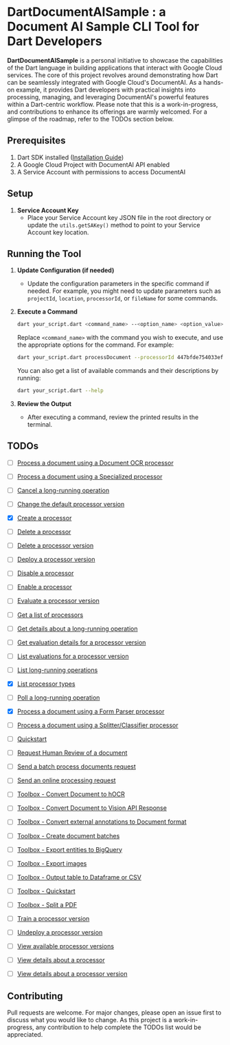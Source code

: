 # DartDocumentAISample : a Document AI Sample CLI Tool for Dart Developers

**DartDocumentAISample** is a personal initiative to showcase the capabilities of the Dart language in building applications that interact with Google Cloud services. The core of this project revolves around demonstrating how Dart can be seamlessly integrated with Google Cloud's DocumentAI. As a hands-on example, it provides Dart developers with practical insights into processing, managing, and leveraging DocumentAI's powerful features within a Dart-centric workflow. Please note that this is a work-in-progress, and contributions to enhance its offerings are warmly welcomed. For a glimpse of the roadmap, refer to the TODOs section below.

## Prerequisites

1. Dart SDK installed ([Installation Guide](https://dart.dev/get-dart))
2. A Google Cloud Project with DocumentAI API enabled
3. A Service Account with permissions to access DocumentAI

## Setup

1. **Service Account Key**
    - Place your Service Account key JSON file in the root directory or update the `utils.getSAKey()` method to point to your Service Account key location.

## Running the Tool

1. **Update Configuration (if needed)**
    - Update the configuration parameters in the specific command if needed. For example, you might need to update parameters such as `projectId`, `location`, `processorId`, or `fileName` for some commands.

2. **Execute a Command**
    ```bash
    dart your_script.dart <command_name> --<option_name> <option_value>
    ```
    Replace `<command_name>` with the command you wish to execute, and use the appropriate options for the command. For example:
    ```bash
    dart your_script.dart processDocument --processorId 447bfde754033efd --fileName form.pdf
    ```
    You can also get a list of available commands and their descriptions by running:
    ```bash
    dart your_script.dart --help
    ```

3. **Review the Output**
    - After executing a command, review the printed results in the terminal.

## TODOs 

- [ ] [Process a document using a Document OCR processor](https://cloud.google.com/document-ai/docs/samples/documentai-process-ocr-document?hl=en)
- [ ] [Process a document using a Specialized processor](https://cloud.google.com/document-ai/docs/samples/documentai-process-specialized-document?hl=en)
- [ ] [Cancel a long-running operation](https://cloud.google.com/document-ai/docs/samples/documentai-cancel-operation?hl=en)
- [ ] [Change the default processor version](https://cloud.google.com/document-ai/docs/samples/documentai-set-default-processor-version?hl=en)
- [x] [Create a processor](https://cloud.google.com/document-ai/docs/samples/documentai-create-processor?hl=en)
- [ ] [Delete a processor](https://cloud.google.com/document-ai/docs/samples/documentai-delete-processor?hl=en)
- [ ] [Delete a processor version](https://cloud.google.com/document-ai/docs/samples/documentai-delete-processor-version?hl=en)
- [ ] [Deploy a processor version](https://cloud.google.com/document-ai/docs/samples/documentai-deploy-processor-version?hl=en)
- [ ] [Disable a processor](https://cloud.google.com/document-ai/docs/samples/documentai-disable-processor?hl=en)
- [ ] [Enable a processor](https://cloud.google.com/document-ai/docs/samples/documentai-enable-processor?hl=en)
- [ ] [Evaluate a processor version](https://cloud.google.com/document-ai/docs/samples/documentai-evaluate-processor-version?hl=en)
- [ ] [Get a list of processors](https://cloud.google.com/document-ai/docs/samples/documentai-list-processors?hl=en)
- [ ] [Get details about a long-running operation](https://cloud.google.com/document-ai/docs/samples/documentai-get-operation?hl=en)
- [ ] [Get evaluation details for a processor version](https://cloud.google.com/document-ai/docs/samples/documentai-get-evaluation?hl=en)
- [ ] [List evaluations for a processor version](https://cloud.google.com/document-ai/docs/samples/documentai-list-evaluations?hl=en)
- [ ] [List long-running operations](https://cloud.google.com/document-ai/docs/samples/documentai-list-operations?hl=en)
- [x] [List processor types](https://cloud.google.com/document-ai/docs/samples/documentai-fetch-processor-types?hl=en)
- [ ] [Poll a long-running operation](https://cloud.google.com/document-ai/docs/samples/documentai-poll-operation?hl=en)
- [x] [Process a document using a Form Parser processor](https://cloud.google.com/document-ai/docs/samples/documentai-process-form-document?hl=en)
- [ ] [Process a document using a Splitter/Classifier processor](https://cloud.google.com/document-ai/docs/samples/documentai-process-splitter-document?hl=en)
- [ ] [Quickstart](https://cloud.google.com/document-ai/docs/samples/documentai-quickstart?hl=en)
- [ ] [Request Human Review of a document](https://cloud.google.com/document-ai/docs/samples/documentai-review-document?hl=en)
- [ ] [Send a batch process documents request](https://cloud.google.com/document-ai/docs/samples/documentai-batch-process-document?hl=en)
- [ ] [Send an online processing request](https://cloud.google.com/document-ai/docs/samples/documentai-process-document?hl=en)
- [ ] [Toolbox - Convert Document to hOCR](https://cloud.google.com/document-ai/docs/samples/documentai-toolbox-document-to-hocr?hl=en)
- [ ] [Toolbox - Convert Document to Vision API Response](https://cloud.google.com/document-ai/docs/samples/documentai-toolbox-document-to-vision?hl=en)
- [ ] [Toolbox - Convert external annotations to Document format](https://cloud.google.com/document-ai/docs/samples/documentai-toolbox-convert-external-annotations?hl=en)
- [ ] [Toolbox - Create document batches](https://cloud.google.com/document-ai/docs/samples/documentai-toolbox-create-batches?hl=en)
- [ ] [Toolbox - Export entities to BigQuery](https://cloud.google.com/document-ai/docs/samples/documentai-toolbox-entities-to-bigquery?hl=en)
- [ ] [Toolbox - Export images](https://cloud.google.com/document-ai/docs/samples/documentai-toolbox-export-images?hl=en)
- [ ] [Toolbox - Output table to Dataframe or CSV](https://cloud.google.com/document-ai/docs/samples/documentai-toolbox-table?hl=en)
- [ ] [Toolbox - Quickstart](https://cloud.google.com/document-ai/docs/samples/documentai-toolbox-quickstart?hl=en)
- [ ] [Toolbox - Split a PDF](https://cloud.google.com/document-ai/docs/samples/documentai-toolbox-split-pdf?hl=en)
- [ ] [Train a processor version](https://cloud.google.com/document-ai/docs/samples/documentai-train-processor-version?hl=en)
- [ ] [Undeploy a processor version](https://cloud.google.com/document-ai/docs/samples/documentai-undeploy-processor-version?hl=en)
- [ ] [View available processor versions](https://cloud.google.com/document-ai/docs/samples/documentai-list-processor-versions?hl=en)
- [ ] [View details about a processor](https://cloud.google.com/document-ai/docs/samples/documentai-get-processor?hl=en)
- [ ] [View details about a processor version](https://cloud.google.com/document-ai/docs/samples/documentai-get-processor-version?hl=en)



## Contributing

Pull requests are welcome. For major changes, please open an issue first to discuss what you would like to change. As this project is a work-in-progress, any contribution to help complete the TODOs list would be appreciated.
